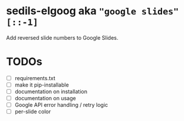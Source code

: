 # sedils-elgoog aka `"google slides"[::-1]`

Add reversed slide numbers to Google Slides.


# TODOs

- [ ] requirements.txt
- [ ] make it pip-installable
- [ ] documentation on installation
- [ ] documentation on usage
- [ ] Google API error handling / retry logic
- [ ] per-slide color
